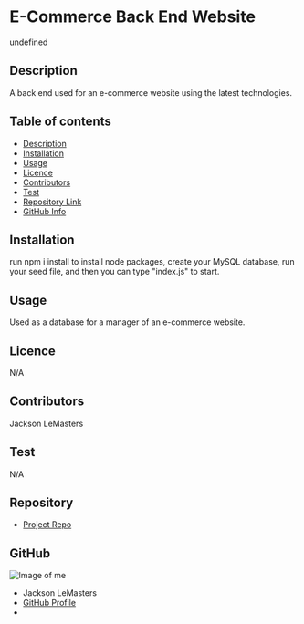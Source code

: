 
# **E-Commerce Back End Website**
undefined
## Description 
A back end used for an e-commerce website using the latest technologies.
## Table of contents
- [Description](#Description)
- [Installation](#Installation)
- [Usage](#Usage)
- [Licence](#Licence)
- [Contributors](#Contributors)
- [Test](#Test)
- [Repository Link](#Repository)
- [GitHub Info](#GitHub) 
## Installation
run npm i install to install node packages, create your MySQL database, run your seed file, and then you can type "index.js" to start.
## Usage
Used as a database for a manager of an e-commerce website.
## Licence
N/A
## Contributors
Jackson LeMasters
## Test
N/A
## Repository
- [Project Repo](github.com/jacklemasters/Ecommerce-backend)
## GitHub
![Image of me](https://avatars.githubusercontent.com/u/82251556?v=4)
- Jackson LeMasters
- [GitHub Profile](https://github.com/jacklemasters)
- <null>
